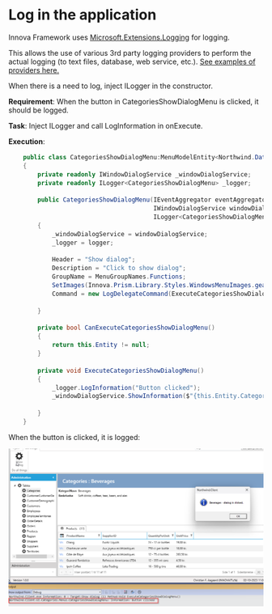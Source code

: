 # Log in the application

Innova Framework uses [Microsoft.Extensions.Logging](https://learn.microsoft.com/en-us/dotnet/core/extensions/logging?tabs=command-line) for logging.

This allows the use of various 3rd party logging providers to perform the actual logging (to text files, database, web service, etc.). [See examples of providers here.](https://learn.microsoft.com/en-us/dotnet/core/extensions/logging-providers#third-party-logging-providers)

When there is a need to log, inject ILogger in the constructor.

**Requirement**: When the button in CategoriesShowDialogMenu is clicked, it should be logged.

**Task**: Inject ILogger and call LogInformation in onExecute.

**Execution**: 
```cs
    public class CategoriesShowDialogMenu:MenuModelEntity<Northwind.Data.Entity.CategoriesShow>
    {
        private readonly IWindowDialogService _windowDialogService;
        private readonly ILogger<CategoriesShowDialogMenu> _logger;

        public CategoriesShowDialogMenu(IEventAggregator eventAggregator,
                                        IWindowDialogService windowDialogService,
                                        ILogger<CategoriesShowDialogMenu> logger) :base(eventAggregator)
        {
            _windowDialogService = windowDialogService;
            _logger = logger;

            Header = "Show dialog";
            Description = "Click to show dialog";
            GroupName = MenuGroupNames.Functions; 
            SetImages(Innova.Prism.Library.Styles.WindowsMenuImages.gear);
            Command = new LogDelegateCommand(ExecuteCategoriesShowDialogMenu, CanExecuteCategoriesShowDialogMenu);
            
        }

        private bool CanExecuteCategoriesShowDialogMenu()
        {
            return this.Entity != null;
        }
         
        private void ExecuteCategoriesShowDialogMenu()
        {
            _logger.LogInformation("Button clicked");
            _windowDialogService.ShowInformation($"{this.Entity.CategoryName} - dialog is clicked.");
            
        }
    }
```
    
When the button is clicked, it is logged:

![Alt text](media/log_application.png)

